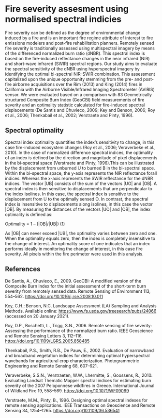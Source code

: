 # Fire severity assesment using normalised spectral indicies #

Fire severity can be defined as the degree of environmental change induced by a fire and is  an important fire regime attribute of interest to fire emissions modelers and 
post-fire rehabilitation planners. Remotely sensed fire severity is traditionally assessed using multispectral imagery by means of the differenced normalized burn ratio (dNBR).
This spectral index is based on the fire-induced reflectance changes in the near infrared (NIR) and short-wave infrared (SWIR) spectral regions. Our study aims to evaluate the
spectral sensitivity of the dNBR using hyperspectral imagery by identifying the optimal bi-spectral NIR-SWIR combination. This assessment capitalized upon the unique opportunity
stemming from the pre- and post-fire airborne acquisitions over the Rim (2013) and King (2014) fires in California with the Airborne Visible/Infrared Imaging Spectrometer (AVIRIS) sensor. We were evaluated based on a comparison with 83 Geometrically structured Composite Burn Index (GeoCBI) field measurements of fire severity and an optimality statistic calculated for  fire-induced spectral displacements (De Santis and Chuvieco, 2009; Key and Benson, 2006; Roy et al., 2006; Thenkabail et al., 2002; Verstraete and Pinty, 1996). 

## Spectral optimality ##
Spectral index optimality quantifies the index’s sensitivity to change, in this case fire-induced ecosystem changes (Roy et al., 2006; Veraverbeke et al., 2010). 
In the case of normalized difference spectral indices, the optimality of an index is defined by the direction and magnitude of pixel displacements in the bi-spectral
space (Verstraete and Pinty, 1996).This can be illustrated by the displacement from unburned U to burned B in the bi-spectral space. Within the bi-spectral space, 
the y-axis represents the NIR reflectance forall indices. Whereas the x-axis represents the SWIR reflectance for the dNBR indices. The vector |UB| consists of the 
sum of the vectors |UO| and |OB|. A spectral index is then sensitive to displacements that are perpendicular to the index isolines. In this case, the spectral index 
is sensitive to the displacement from U to the optimally sensed O. 
In contrast, the spectral index is insensitive to displacements along isolines, in this case the vector |OB|. By measuring the distances of the vectors |UO| and |OB|, the index
optimality is defined as:

Optimality = 1 – (|OB|/|UB|)	(1)

As |OB| can never exceed |UB|, the optimality varies between zero and one. When the optimality equals zero, then the index is completely insensitive to the change of interest. 
An optimality score of one indicates that an index performs ideally in monitoring the change of interest, in this case fire severity. All pixels within the fire perimeter were used
in this analysis.


## References ##
De Santis, A., Chuvieco, E., 2009. GeoCBI: A modified version of the Composite Burn Index for the initial assessment of the short-term burn severity from remotely sensed data. Remote Sensing of Environment 113, 554–562. https://doi.org/10.1016/j.rse.2008.10.011

Key, C.H.; Benson, N.C. Landscape Assessment (LA) Sampling and Analysis Methods. Available online: https://www.fs.usda.gov/treesearch/pubs/24066 (accessed on 20 January 2021).

Roy, D.P., Boschetti, L., Trigg, S.N., 2006. Remote sensing of fire severity: Assessing the performance of the normalized burn ratio. IEEE Geoscience and Remote Sensing Letters 3, 112–116. https://doi.org/10.1109/LGRS.2005.858485

Thenkabail, P.S., Smith, R.B., De Pauw, E., 2002. Evaluation of narrowband and broadband vegetation indices for determining optimal hyperspectral wavebands for agricultural crop characterization. Photogrammetric Engineering and Remote Sensing 68, 607–621.

Veraverbeke, S.S.N., Verstraeten, W.W., Lhermitte, S., Goossens, R., 2010. Evaluating Landsat Thematic Mapper spectral indices for estimating burn severity of the 2007 Peloponnese wildfires in Greece. International Journal of Wildland Fire 19, 558–569. https://doi.org/10.1071/WF09069

Verstraete, M.M., Pinty, B., 1996. Designing optimal spectral indexes for remote sensing applications. IEEE Transactions on Geoscience and Remote Sensing 34, 1254–1265. https://doi.org/10.1109/36.536541
